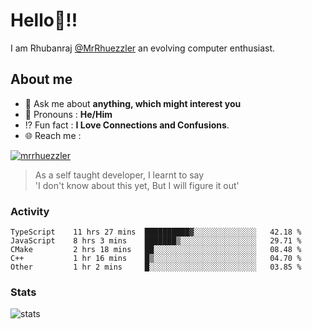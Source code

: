 
  
  
# Hello:wave:!!
I am Rhubanraj [@MrRhuezzler](https://github.com/MrRhuezzler) an evolving computer enthusiast.

## About me
<!-- - :sparkles: I'm currently working on [**de-viz**](https://github.com/MrRhuezzler/de-viz) -->
<!-- - :sparkles: Previously worked in [**Journal Management System**](https://manuscript.psgtech.ac.in) -->
<!-- - :book: I'm currently learning **Microservices Architecture** -->
- :speech_balloon: Ask me about **anything, which might interest you**
- :man: Pronouns : **He/Him**
- :interrobang: Fun fact : **I Love Connections and Confusions**.
- :globe_with_meridians: Reach me :  
  
[![mrrhuezzler](https://img.shields.io/badge/LinkedIn-0077B5?style=for-the-badge&logo=linkedin&logoColor=white)](https://www.linkedin.com/in/mrrhuezzler/)
<!--
### Interesting things, I found :bangbang:
-->
<!--
## Skills

## Drop a, Hi !
-->

<!-- 
Quotes
>  Always we overestimate the amount of work we can do in a day,  
>  and underestimate the amount we can do in our lifetime.
-->

> As a self taught developer, I learnt to say  
> 'I don't know about this yet, But I will figure it out'

### Activity
<!--START_SECTION:waka-->

```text
TypeScript    11 hrs 27 mins  ██████████▓░░░░░░░░░░░░░░   42.18 %
JavaScript    8 hrs 3 mins    ███████▒░░░░░░░░░░░░░░░░░   29.71 %
CMake         2 hrs 18 mins   ██░░░░░░░░░░░░░░░░░░░░░░░   08.48 %
C++           1 hr 16 mins    █▒░░░░░░░░░░░░░░░░░░░░░░░   04.70 %
Other         1 hr 2 mins     █░░░░░░░░░░░░░░░░░░░░░░░░   03.85 %
```

<!--END_SECTION:waka-->

### Stats
![stats](https://github-readme-streak-stats.herokuapp.com/?user=MrRhuezzler)
